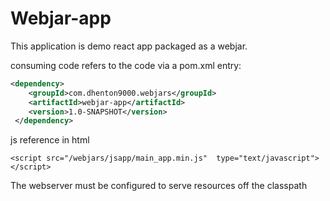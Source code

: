 # Webjar-app


This application is demo react app packaged as a webjar.


consuming code refers to the code via a pom.xml entry:

```xml
<dependency>
    <groupId>com.dhenton9000.webjars</groupId>
    <artifactId>webjar-app</artifactId>
    <version>1.0-SNAPSHOT</version>
 </dependency>
```

js reference in html
```
<script src="/webjars/jsapp/main_app.min.js"  type="text/javascript"></script>  
```

The webserver must be configured to serve resources off the classpath
